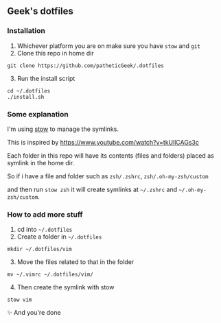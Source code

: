 ## Geek's dotfiles

### Installation

1. Whichever platform you are on make sure you have `stow` and `git`
2. Clone this repo in home dir
  ```
  git clone https://github.com/patheticGeek/.dotfiles
  ```
3. Run the install script
  ```
  cd ~/.dotfiles
  ./install.sh
  ```

### Some explanation

I'm using [stow]() to manage the symlinks.

This is inspired by https://www.youtube.com/watch?v=tkUllCAGs3c

Each folder in this repo will have its contents (files and folders) placed as symlink in the home dir.

So if i have a file and folder such as `zsh/.zshrc`, `zsh/.oh-my-zsh/custom`

and then run `stow zsh` it will create symlinks at `~/.zshrc` and `~/.oh-my-zsh/custom`.

### How to add more stuff

1. cd into `~/.dotfiles`
2. Create a folder in `~/.dotfiles`
  ```
  mkdir ~/.dotfiles/vim
  ```
3. Move the files related to that in the folder
  ```
  mv ~/.vimrc ~/.dotfiles/vim/
  ```
4. Then create the symlink with stow
  ```
  stow vim
  ```

✨ And you're done
